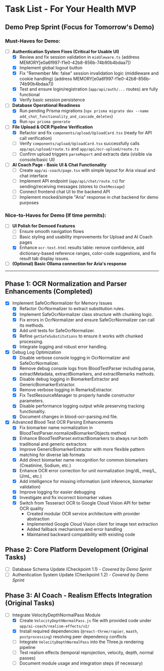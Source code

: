 # Task List - For Your Health MVP

## Demo Prep Sprint (Focus for Tomorrow's Demo)

### Must-Haves for Demo:
- [ ] **Authentication System Fixes (Critical for Usable UI)**
  - [x] Review and fix session validation in `middleware.ts` (address MEMORY[e0a6f997-f1e0-42b8-856b-74b90b4bdaa7])
  - [x] Implement global logout button
  - [x] Fix "Remember Me: false" session invalidation logic (middleware and cookie handling) (address MEMORY[e0a6f997-f1e0-42b8-856b-74b90b4bdaa7])
  - [x] Test and ensure login/registration (`app/api/auth/...` routes) are fully functional
  - [x] Verify basic session persistence
- [ ] **Database Operational Readiness**
  - [x] Run pending Prisma migrations (`npx prisma migrate dev --name add_chat_functionality_and_cascade_deletes`)
  - [x] Run `npx prisma generate`
- [ ] **File Upload & OCR Pipeline Verification**
  - [x] Refactor and fix `components/upload/UploadCard.tsx` (ready for API call verification)
  - [ ] Verify `components/upload/UploadCard.tsx` successfully calls `app/api/upload/route.ts` and `app/api/ocr-upload/route.ts`
  - [ ] Confirm upload triggers `parseReport` and extracts data (visible via console/basic UI)
- [ ] **AI Coach Page - Basic UI & Chat Functionality**
  - [ ] Create `app/ai-coach/page.tsx` with simple layout for Aria visual and chat interface
  - [ ] Implement API endpoint (`app/api/chat/route.ts`) for sending/receiving messages (stores to `ChatMessage`)
  - [ ] Connect frontend chat UI to the backend API
  - [ ] Implement mocked/simple "Aria" response in chat backend for demo purposes

### Nice-to-Haves for Demo (If time permits):
- [ ] **UI Polish for Demoed Features**
  - [ ] Ensure smooth navigation flows
  - [ ] Basic styling and usability improvements for Upload and AI Coach pages
  - [x] Enhance `ocr-test.html` results table: remove confidence, add dictionary-based reference ranges, color-code suggestions, and fix result tab display issues.
- [ ] **(Optional) Basic Ollama connection for Aria's response**

---
## Phase 1: OCR Normalization and Parser Enhancements (Completed)
- [x] Implement SafeOcrNormalizer for Memory Issues
  - [x] Refactor OcrNormalizer to extract substitution rules.
  - [x] Implement SafeOcrNormalizer class structure with chunking logic.
  - [x] Fix errors in OcrNormalizer and ensure SafeOcrNormalizer can call its methods.
  - [x] Add unit tests for SafeOcrNormalizer.
  - [x] Refine `getSafeSubstitutions` to ensure it works with chunked processing.
  - [x] Integrate logging and robust error handling.

- [x] Debug Log Optimization
  - [x] Disable verbose console logging in OcrNormalizer and SafeOcrNormalizer.
  - [x] Remove debug console logs from BloodTestParser including parse, extractMetadata, extractBiomarkers, and extractRemarks methods.
  - [x] Disable debug logging in BiomarkerExtractor and GenericBiomarkerExtractor.
  - [x] Remove verbose logging in RemarksExtractor.
  - [x] Fix TestResourceManager to properly handle constructor parameters.
  - [x] Disable performance logging output while preserving tracking functionality.
  - [x] Document changes in blood-ocr-parsing.md file.

- [x] Advanced Blood Test OCR Parsing Enhancements
  - [x] Fix biomarker name normalization in BloodTestParser.normalizeBiomarkerObjects method
  - [x] Enhance BloodTestParser.extractBiomarkers to always run both traditional and generic extractors
  - [x] Improve GenericBiomarkerExtractor with more flexible pattern matching for diverse lab formats
  - [x] Add direct biomarker name recognition for common biomarkers (Creatinine, Sodium, etc.)
  - [x] Enhance OCR error correction for unit normalization (mg/dL, meq/L, U/mL, etc.)
  - [x] Add intelligence for missing information (unit inference, biomarker validation)
  - [x] Improve logging for easier debugging
  - [x] Investigate and fix incorrect biomarker values
  - [x] Switch from Tesseract OCR to Google Cloud Vision API for better OCR quality
    - Created modular OCR service architecture with provider abstraction
    - Implemented Google Cloud Vision client for image text extraction
    - Added fallback mechanisms and error handling
    - Maintained backward compatibility with existing code

## Phase 2: Core Platform Development (Original Tasks)
- [ ] Database Schema Update (Checkpoint 1.1) - *Covered by Demo Sprint*
- [ ] Authentication System Update (Checkpoint 1.2) - *Covered by Demo Sprint*

## Phase 3: AI Coach - Realism Effects Integration (Original Tasks)
- [ ] Integrate VelocityDepthNormalPass Module
  - [x] Create `VelocityDepthNormalPass.js` file with provided code under `app/ai-coach/realism-effects/v2/`
  - [x] Install required dependencies (`@react-three/rapier`, `maath`, `postprocessing`) resolving peer dependency conflicts
  - [ ] Integrate `VelocityDepthNormalPass` into the Three.js rendering pipeline
  - [ ] Test realism effects (temporal reprojection, velocity, depth, normal passes)
  - [ ] Document module usage and integration steps (if necessary)
